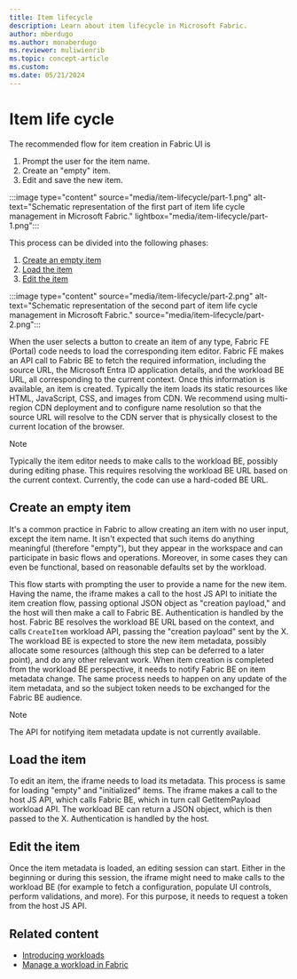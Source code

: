 ```yaml
---
title: Item lifecycle
description: Learn about item lifecycle in Microsoft Fabric.
author: mberdugo
ms.author: monaberdugo
ms.reviewer: muliwienrib
ms.topic: concept-article
ms.custom:
ms.date: 05/21/2024
---
```

# Item life cycle

The recommended flow for item creation in Fabric UI is

1. Prompt the user for the item name.
1. Create an "empty" item.
1. Edit and save the new item.

:::image type="content" source="media/item-lifecycle/part-1.png" alt-text="Schematic representation of the first part of item life cycle management in Microsoft Fabric." lightbox="media/item-lifecycle/part-1.png":::

This process can be divided into the following phases:

1. [Create an empty item](#create-an-empty-item)
1. [Load the item](#load-the-item)
1. [Edit the item](#edit-the-item)

:::image type="content" source="media/item-lifecycle/part-2.png" alt-text="Schematic representation of the second part of item life cycle management in Microsoft Fabric." source="media/item-lifecycle/part-2.png":::

When the user selects a button to create an item of any type, Fabric FE (Portal) code needs to load the corresponding item editor.
Fabric FE makes an API call to Fabric BE to fetch the required information, including the source URL, the Microsoft Entra ID application details, and the workload BE URL, all corresponding to the current context. Once this information is available, an item is created. Typically the item loads its static resources like HTML, JavaScript, CSS, and images from CDN. We recommend using multi-region CDN deployment and to configure name resolution so that the source URL will resolve to the CDN server that is physically closest to the current location of the browser.

> [!NOTE]  
> Typically the item editor needs to make calls to the workload BE, possibly during editing phase. This requires resolving the workload BE URL based on the current context. Currently, the code can use a hard-coded BE URL.

## Create an empty item

It's a common practice in Fabric to allow creating an item with no user input, except the item name. It isn't expected that such items do anything meaningful (therefore "empty"), but they appear in the workspace and can participate in basic flows and operations. Moreover, in some cases they can even be functional, based on reasonable defaults set by the workload.

This flow starts with prompting the user to provide a name for the new item. Having the name, the iframe makes a call to the host JS API to initiate the item creation flow, passing optional JSON object as "creation payload," and the host will then make a call to Fabric BE. Authentication is handled by the host. Fabric BE resolves the workload BE URL based on the context, and calls `CreateItem` workload API, passing the "creation payload" sent by the X. The workload BE is expected to store the new item metadata, possibly allocate some resources (although this step can be deferred to a later point), and do any other relevant work. When item creation is completed from the workload BE perspective, it needs to notify Fabric BE on item metadata change. The same process needs to happen on any update of the item metadata, and so the subject token needs to be exchanged for the Fabric BE audience.

> [!NOTE]  
> The API for notifying item metadata update is not currently available.

## Load the item

To edit an item, the iframe needs to load its metadata. This process is same for loading "empty" and "initialized" items. The iframe makes a call to the host JS API, which calls Fabric BE, which in turn call GetItemPayload workload API. The workload BE can return a JSON object, which is then passed to the X. Authentication is handled by the host.

## Edit the item

Once the item metadata is loaded, an editing session can start. Either in the beginning or during this session, the iframe might need to make calls to the workload BE (for example to fetch a configuration, populate UI controls, perform validations, and more). For this purpose, it needs to request a token from the host JS API.

## Related content

* [Introducing workloads](workload-environment.md)
* [Manage a workload in Fabric](manage-workload.md)